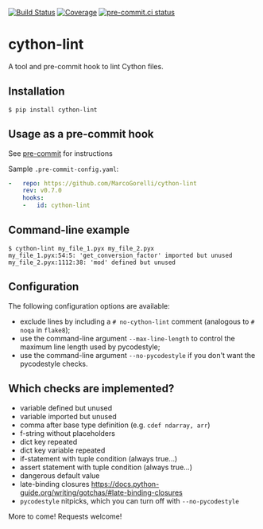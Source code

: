 [![Build Status](https://github.com/MarcoGorelli/cython-lint/workflows/tox/badge.svg)](https://github.com/MarcoGorelli/cython-lint/actions?workflow=tox)
[![Coverage](https://codecov.io/gh/MarcoGorelli/cython-lint/branch/main/graph/badge.svg)](https://codecov.io/gh/MarcoGorelli/cython-lint)
[![pre-commit.ci status](https://results.pre-commit.ci/badge/github/MarcoGorelli/cython-lint/main.svg)](https://results.pre-commit.ci/latest/github/MarcoGorelli/cython-lint/main)

cython-lint
===========

A tool and pre-commit hook to lint Cython files.

## Installation

```console
$ pip install cython-lint
```

## Usage as a pre-commit hook

See [pre-commit](https://github.com/pre-commit/pre-commit) for instructions

Sample `.pre-commit-config.yaml`:

```yaml
-   repo: https://github.com/MarcoGorelli/cython-lint
    rev: v0.7.0
    hooks:
    -   id: cython-lint
```

## Command-line example

```console
$ cython-lint my_file_1.pyx my_file_2.pyx
my_file_1.pyx:54:5: 'get_conversion_factor' imported but unused
my_file_2.pyx:1112:38: 'mod' defined but unused
```


## Configuration

The following configuration options are available:
- exclude lines by including a ``# no-cython-lint`` comment (analogous to ``# noqa`` in ``flake8``);
- use the command-line argument ``--max-line-length`` to control the maximum line length used by pycodestyle;
- use the command-line argument ``--no-pycodestyle`` if you don't want the pycodestyle checks.

## Which checks are implemented?

- variable defined but unused
- variable imported but unused
- comma after base type definition (e.g. ``cdef ndarray, arr``)
- f-string without placeholders
- dict key repeated
- dict key variable repeated
- if-statement with tuple condition (always true...)
- assert statement with tuple condition (always true...)
- dangerous default value
- late-binding closures https://docs.python-guide.org/writing/gotchas/#late-binding-closures
- ``pycodestyle`` nitpicks, which you can turn off with ``--no-pycodestyle``

More to come! Requests welcome!
